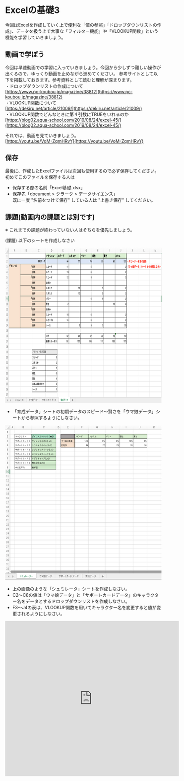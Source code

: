 # Excelの基礎3
今回はExcelを作成していく上で便利な「値の参照」「ドロップダウンリストの作成」、データを扱う上で大事な「フィルター機能」や「VLOOKUP関数」という機能を学習していきましょう。

## 動画で学ぼう
今回は早速動画での学習に入っていきましょう。今回から少しずつ難しい操作が出くるので、ゆっくり動画を止めながら進めてください。
  参考サイトとして以下を掲載しておきます。参考資料として読むと理解が深まります。<br>
    ・ドロップダウンリストの作成について<br>
    [https://www.pc-koubou.jp/magazine/38812](https://www.pc-koubou.jp/magazine/38812)<br>
    ・VLOOKUP関数について<br>
    [https://dekiru.net/article/21009/](https://dekiru.net/article/21009/)<br>
    ・VLOOKUP関数でどんなときに第４引数にTRUEをいれるのか
    [https://blog02.aqua-school.com/2019/08/24/excel-45/](https://blog02.aqua-school.com/2019/08/24/excel-45/)

それでは、動画を見ていきましょう。<br>
[https://youtu.be/VoM-ZqmHRvY](https://youtu.be/VoM-ZqmHRvY)


## 保存
最後に、作成したExcelファイルは次回も使用するので必ず保存してください。
初めてこのファイルを保存する人は
- 保存する際の名前「Excel基礎.xlsx」
- 保存先「document > クラーク > データサイエンス」<br>
既に一度 "名前をつけて保存" している人は "上書き保存" してください。


## 課題(動画内の課題とは別です)
  ※ これまでの課題が終わっていない人はそちらを優先しましょう。<br>

  (課題) 以下のシートを作成しなさい<br>

<img src="../images/excel3_practice1.png" height="500"><br>

- 「育成データ」シートの初期データのスピード〜賢さを「ウマ娘データ」シートから参照するようにしなさい。<br>


<img src="../images/excel3_practice2.png" height="500"><br>

- 上の画像のような「シュミレータ」シートを作成しなさい。<br>
- C2〜C8の値は「ウマ娘データ」と「サポートカードデータ」のキャラクター名をデータとするドロップダウンリストを作成しなさい。<br>
- F3〜J4の表は、VLOOKUP関数を用いてキャラクター名を変更すると値が変更されるようにしなさい。<br>

<iframe width="560" height="500" src="https://www.youtube.com/embed/RDgteDS4hGk" title="YouTube video player" frameborder="0" allow="accelerometer; autoplay; clipboard-write; encrypted-media; gyroscope; picture-in-picture" allowfullscreen></iframe><br>

